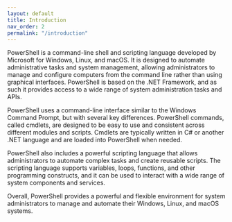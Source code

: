 ```yaml
---
layout: default
title: Introduction
nav_order: 2
permalink: "/introduction"
---
```


PowerShell is a command-line shell and scripting language developed by Microsoft for Windows, Linux, and macOS. It is designed to automate administrative tasks and system management, allowing administrators to manage and configure computers from the command line rather than using graphical interfaces. PowerShell is based on the .NET Framework, and as such it provides access to a wide range of system administration tasks and APIs.

PowerShell uses a command-line interface similar to the Windows Command Prompt, but with several key differences. PowerShell commands, called cmdlets, are designed to be easy to use and consistent across different modules and scripts. Cmdlets are typically written in C# or another .NET language and are loaded into PowerShell when needed.

PowerShell also includes a powerful scripting language that allows administrators to automate complex tasks and create reusable scripts. The scripting language supports variables, loops, functions, and other programming constructs, and it can be used to interact with a wide range of system components and services.

Overall, PowerShell provides a powerful and flexible environment for system administrators to manage and automate their Windows, Linux, and macOS systems.